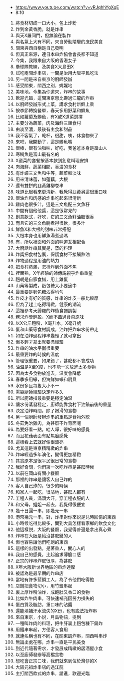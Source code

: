 - https://www.youtube.com/watch?v=vRJqhhYgXqE
- 8:10

1. 將食材切成一口大小，包上炸粉
1. 炸到金黃香脆，就是炸串
1. 與天X羅同門，但無論在製作
1. 與名氣上大有不同，來自勞動階層的庶民美食
1. 關東與西自稱是自己發明
1. 但真正來源，連日本串炸協會會長都不知道
1. 今集，我跟來自大阪的香港女子
1. 壘球隊教練，及美食X大島田X
1. 試吃兩間炸串店，一間是治用大阪平民吃法
1. 另一間是來自東京的廚師發辦
1. 感受關東，關西之別，娓娓地
1. 美味地，今集為你道來，炸串的故事
1. 歡迎光臨，這間東京惠比壽過江龍的炸串
1. 以廚師發辦形式上菜，講求食村新鮮上乘
1. 按李節轉換餐單，春天多用野菜和鮮魚
1. 比如蘿蔔及鰣魚，有X或X道菜選擇
1. 主要分為蔬菜，肉及海鮮三類食村
1. 由淡至濃，最後有主食和甜品
1. 我不客氣了，乾杯，很甜，咦，休食物來了
1. 來吧，我開動了，這是鰣魚嗎
1. 很棒，很有油脂味，好吃，我爸爸本身是畐山人
1. 寒鰣魚是富山最有名的
1. X道菜的套餐按基本款到創意料理安排
1. 肉海鮮，蔬菜相間，香濃的食材
1. 有炸蠔三文魚和牛等，蔬菜較淡味
1. 用來清味蕾，如蓮藕，大根
1. 還有雙拼的韭黃雞柳卷串
1. 味道比起看來更清新，我覺得韭黃另這很重口味
1. 很油炸和肉感的炸串吃起來很清新
1. 雞肉也很多汁，這是三文魚配三文魚籽
1. 中間有個他他醬，這是很常見的
1. 創意款式，好吃，它的三文魚籽油脂很香
1. 而且它的三文魚腩煮得很軟，很多汁
1. 鮮魚X和大根的甜味非常搭配
1. 大根本身也用鮮魚湯煮過嗎
1. 有，所以裡面和外面的味道互相配合
1. 大廚話炸串其實是，蒸的料理
1. 炸獎把食材包裏，保護食材不接觸熱油
1. 炸物過程是用油的熱力
1. 把食村蒸熱，怎樣炸到外面不焦
1. 裡面熟，X年經驗的師傳説視乎炸串重量
1. 麪朝是自家食譜，用上雞蛋
1. 山藥等製成，麪包糖大小要適中
1. 最重要是麪包糖沾得均勻
1. 炸皮才有好的質感，炸串的炸皮一船比較厚
1. 但為了趕上吃得精緻，健康的潮流
1. 這裡參考天歸羅的炸獎食譜調製
1. 務求炸獎輕盈，X而不蓋過食菜原味
1. 以X公斤麪粉，X毫升水，X毫升奶
1. 蛋和山藥等食材調成，油炸把炸串水份帶走
1. 如在油炸過程炸串變輕了就可拿出
1. 但多輕才拿出就要憑經驗
1. 炸串的油水平衡很重要
1. 最重要炸的時候的温度
1. 管理很重要，如果錯了，甚麼都不會成功
1. 油温是X至X度，也不能一次放進太多食物
1. 因為太多食物放進去，温度會降低
1. 春季多用蠔，但海鮮如蠔和扇貝
1. 水份多且每隻大小不一
1. 需靠廚師經驗決定炸多久
1. 所以廚師指最重要是穩定油温
1. 讓水份蒸發穩定，廚師能靠食村下油鍋前後的重量
1. 決定油炸時間，除了嫩滑的食物
1. 另一個廚師發辦炸串的重點是食物外貌
1. 冬菇免治雞肉，為甚麼不炸背面呢
1. 為要好看一點，給人嘩，很好味的感覺
1. 而且花菇表面有點焦脆感覺
1. 這樣看上去就好像很漂亮
1. 尤其這是東京精精緻的炸串
1. 炸串經過多年演化，變得更加精緻
1. 其實原本是很平民很日常的食物
1. 我好奇問，你們第一次吃炸串是甚麼時候
1. 以前在岡山有間小餐廳
1. 那裡的炸串是讓客人自己炸的
1. 客人自己炸的，很少的時候
1. 和家人一起吃，很貼地，甚麼人都有
1. 工程人員，滿頭大汗，穿工程衣服的人
1. 和父母，姐姐一起去，我覺得很便宜
1. 幾十日圓一串，即幾元一串
1. 港幣幾元一串，對，炸串對你來説是兒時回憶的東西
1. 小時候吃得比較多，問到大島怎樣看家鄉的飲食文化
1. 他這樣説，大阪的餐廳，我覺得普遍是拿出真心煮
1. 炸串在大阪是給沒甚麼錢的人
1. 但也容易讓他們吃飽的東西
1. 這樣的出發點，是著重人，關心人的
1. 我自己的感覺，比起追求薄脆口感
1. 正宗的炸串炸皮很厚，為甚麼
1. X年大阪新世界地區的串炸達摩
1. 被認為是最早期的炸串店
1. 當地有許多藍領工人，為了令他們吃得飽
1. 店鋪把食物切小，用竹籤串起
1. 裏上厚炸粉油炸，成飽肚又香口的食物
1. 比如炸牛肉串，可快速補充因勞力損失的
1. 蛋白質及脂肪，重口味的沾醬
1. 還能填補汗水流失的X份，也有説法指炸串
1. 來自東京，小説，月島物語，提到
1. 一種叫炸肉的料理，把牛肝裏上麪包糠下鍋炸
1. 用鐵串串起，方便客人食用
1. 就連名稱也有不同，在關東調炸串，關西叫串炸
1. 無論出處在哪，炸串一直是平民美食
1. 到近代隨著需求，才發展成精緻的居酒屋小食
1. 以至廚師發辦等高檔食物
1. 想吃會正宗口味，我們就來到位於灣仔的X
1. 大阪元祖炸串店的過江龍
1. 主打關西款式的炸串，請進，歡迎光臨
